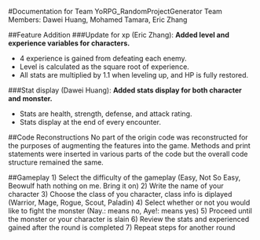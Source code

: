 #Documentation for Team YoRPG_RandomProjectGenerator
Team Members: Dawei Huang, Mohamed Tamara, Eric Zhang

##Feature Addition
###Update for xp (Eric Zhang):
**Added level and experience variables for characters.**  
* 4 experience is gained from defeating each enemy.  
* Level is calculated as the square root of experience.  
* All stats are multiplied by 1.1 when leveling up, and HP is fully restored.  

###Stat display (Dawei Huang):
**Added stats display for both character and monster.**  
* Stats are health, strength, defense, and attack rating.  
* Stats display at the end of every encounter.  

##Code Reconstructions
No part of the origin code was reconstructed for the purposes of augmenting the features into the game. Methods and print statements were inserted in various parts of the code but the overall code structure remained the same.
	
##Gameplay
	1) Select the difficulty of the gameplay (Easy, Not So Easy, Beowulf hath nothing on me. Bring it on)
	2) Write the name of your character
	3) Choose the class of you character, class info is diplayed (Warrior, Mage, Rogue, Scout, Paladin)
	4) Select whether or not you would like to fight the monster (Nay.: means no, Aye!: means yes)
	5) Proceed until the monster or your character is slain
	6) Review the stats and experienced gained after the round is completed
	7) Repeat steps for another round
